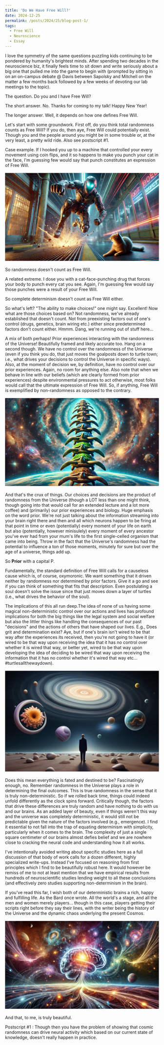 ```yaml
---
title: 'Do We Have Free Will?'
date: 2024-12-25
permalink: /posts/2024/25/blog-post-1/
tags:
  - Free Will
  - Neuroscience
  - Essay
---
```

I love the symmetry of the same questions puzzling kids continuing to be pondered by humanity's brightest minds. After spending two decades in the neuroscience biz, it finally feels time to sit down and write seriously about a big one that pulled me into the game to begin with (prompted by sitting in on an on-campus debate @ Davis between Sapolsky and Mitchell on the matter a few months back followed by a few weeks of devoting our lab meetings to the topic).

The question. Do you and I have Free Will?

The short answer. No. Thanks for coming to my talk! Happy New Year!

The longer answer. Well, it depends on how one defines Free Will. 

Let's start with some groundwork. First off, do you think total randomness counts as Free Will? If you do, then aye, Free Will could potentially exist. Though you and the people around you might be in some trouble or, at the very least, a pretty wild ride. Also see postscript #1.

Case example. If I hooked you up to a machine that controlled your every movement using coin flips, and it so happens to make you punch your cat in the face, I'm guessing few would say that punch constitutes an expression of Free Will. 
<br/><br/>
<img src='/images/robotpunch.jpg'>
<br/><br/>
So randomness doesn't count as Free Will.

A related extreme. I dose you with a cat-face-punching drug that forces your body to punch every cat you see. Again, I'm guessing few would say those punches were a result of your Free Will.

So complete determinism doesn't count as Free Will either.

So what's left? "The ability to make choices!" one might say. Excellent! Now what are those choices based on? Not randomness, we've already established that doesn't count. Not from preexisting factors out of one's control (drugs, genetics, brain wiring etc.) either since predetermined factors don't count either. Hmmm. Dang, we're running out of stuff here... 

A mix of both perhaps! Prior experiences interacting with the randomness of the Universe! Beautifully framed and likely accurate too. Hang on a second though. We have no control over the randomness of the Universe (even if you think you do, that just moves the goalposts down to turtle town; i.e., what drives your decisions to control the Universe in specific ways). Also, at the moment of decision we, by definition, have no control over our prior experiences. Again, no room for anything else. Also note that when we behave in line with our beliefs (which are clearly formed from prior experiences) despite environmental pressures to act otherwise, most folks would call that the ultimate expression of Free Will. So, if anything, Free Will is exemplified by non-randomness as opposed to the contrary.
<br/><br/>
<img src='/images/turtles.jpg'>
<br/><br/>
And that's the crux of things. Our choices and decisions are the product of randomness from the Universe (though a LOT less than one might think, though going into that would call for an extended lecture and a lot more coffee) and (primarily) our prior experiences and biology. Huge emphasis on the word prior. We're not just talking about the information streaming into your brain right there and then and all which neurons happen to be firing at that point in time or even (potentially) every moment of your life on earth but also (potentially, however minisulely) every moment of every ancestor you've ever had from your mum's life to the first single-celled organism that came into being. Throw in the fact that the Universe's randomness had the potential to influence a ton of those moments, minutely for sure but over the age of a universe, things add up.

So **Prior** with a capital P. 

Fundamentally, the standard definition of Free Will calls for a causeless cause which is, of course, oxymoronic. We want something that it driven neither by randomness nor determined by prior factors. Give it a go and see if you can think of something that fits that description. Even postulating a soul doesn't solve the issue since that just moves down a layer of turtles (i.e., what drives the behavior of the soul).

The implications of this all run deep.The idea of none of us having some magical non-deterministic control over our actions and lives has profound implications for both the big things like the legal system and social welfare but also the littler things like handling the consequences of our past "decisions" and the actions of others that have shaped our lives. E.g., Does grit and determination exist? Aye, but if one's brain isn't wired to be that way after the experiences its received, then you're not going to have it (or wired to be that way upon receiving the idea that it has no control over whether it is wired that way, or better yet, wired to be that way upon developing the idea of deciding to be wired that way upon receiving the information that it has no control whether it's wired that way etc… #turtlesallthewaydown).
<br/><br/>
<img src='/images/universetime.jpg'>
<br/><br/>
Does this mean everything is fated and destined to be? Fascinatingly enough, no. Remember randomness in the Universe plays a role in determining the final outcomes. This is true randomness in the sense that it is truly non-deterministic. So if we rolled back time, things could indeed unfold differently as the clock spins forward. Critically though, the factors that drive these differences are truly random and have nothing to do with us and our brains. As an added layer of beauty, even if things weren't this way and the universe was completely deterministic, it would still not be predictable given the nature of the factors involved (e.g., emergence). I find it essential to not fall into the trap of equating determinism with simplicity, particularly when it comes to the brain. The complexity of just a single square centimeter of our brains almost defies belief and we are nowhere close to cracking the neural code and understanding how it all works.

I've intentionally avoided writing about specific studies here as a full discussion of that body of work calls for a dozen different, highly specialized write-ups. Instead I've focused on reasoning from first principles which I find to be beautifully robust here. It would however be remiss of me to not at least mention that we have empirical results from hundreds of neuroscientific studies lending weight to all these conclusions (and effectively zero studies supporting non-determinism in the brain).

If you've read this far, I wish both of our deterministic brains a rich, happy and fulfilling life. As the Bard once wrote. All the world's a stage, and all the men and women merely players… though in this case, players getting their scripts right before they say their lines, with the writer being the history of the Universe and the dynamic chaos underlying the present Cosmos.
<br/><br/>
<img src='/images/cosmosbrain.jpg'>
<br/><br/>
And that, to me, is truly beautiful.

Postscript #1 : Though then you have the problem of showing that cosmic randomness can drive neural activity which based on our current state of knowledge, doesn't really happen in practice.
